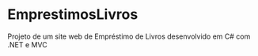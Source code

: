 # EmprestimosLivros
Projeto de um site web de Empréstimo de Livros desenvolvido em C# com .NET e MVC

